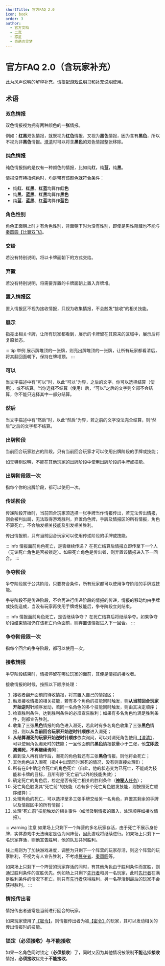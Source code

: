 ```yaml
---
shortTitle: 官方FAQ 2.0
icon: book
order: 3
author:
  - 官方文档
  - 二宽
  - 惑星
  - 奇葩の灵梦
---
```


# 官方FAQ 2.0（含玩家补充）

此为风声说明的解释补充，请搭配[游戏说明书](how_to_play.md)和[补充说明](detail_rules.md)使用。

## 术语

### 双色情报

双色情报视为拥有两种颜色的**一张**情报。

例如：**红**&zwnj;**黑**双色情报，就既视为**红色**情报，又视为**黑色**情报，因为含有**黑色**，所以不视为非**黑色**情报。[澄清](../card/card.md)时可以将含**黑色**的双色情报整张移除。

### 纯色情报

纯色情报指的是仅有一种颜色的情报，比如纯**红**，纯**蓝**，纯**黑**。

情报没有特指纯色时，均是带有该颜色就符合条件：
- 纯**红**、**红**&zwnj;**黑**、**红**&zwnj;**蓝**均算作**红色**
- 纯**黑**、**蓝**&zwnj;**黑**、**红**&zwnj;**黑**均算作**黑色**
- 纯**蓝**、**蓝**&zwnj;**黑**、**红**&zwnj;**蓝**均算作**蓝色**

### 角色性别

角色正面朝上时才有角色性别，背面朝下时为没有性别，即使是男性隐藏也不能与[秦圆圆【比翼双飞】](../skills/extend1.md#q-秦圆圆-风尘侠女)。

### 交给

若没有特别说明，将以卡牌面朝下的方式交给。

### 弃置

若没有特别说明，将需要弃置的卡牌面朝上置入弃牌堆。

### 置入情报区

置入情报区不视为接收情报，只视为收集情报，不会触发“接收”的相关技能。

### 展示

指亮出相关卡牌，让所有玩家都看到，展示的卡牌留在其原来的区域中，展示后将复原状态。

::: tip 举例
展示牌堆顶的一张牌，则亮出牌堆顶的一张牌，让所有玩家都看清后，将其翻回面朝下，保持在牌堆顶。
:::

### 可以

当文字描述中有“可以”时，以此“可以”为界，之后的文字，你可以选择结算（使用），或不结算。当你选择不结算（使用）后，“可以”之后的文字则全部不会结算，你不能只选择其中一部分结算。

### 然后

当文字描述中有“然后”时，以此“然后”为界，若之前的文字没法完全结算，则“然后”之后的文字都不结算。

### 出牌阶段

当前回合玩家独占的阶段，只有当前回合玩家才可以使用出牌阶段的手牌或技能；

如无特别说明，不能在其他玩家的出牌阶段中使用出牌阶段的手牌或技能。

### 出牌阶段限一次

指每个你的出牌阶段，都可以使用一次。

### 传递阶段

传递阶段开始时，当前回合玩家须选择一张手牌当作情报传出，若无法传出情报，则会被判出局，无法取得游戏胜利，弃置角色牌，手牌及情报区的所有情报，角色不算死亡，不会触发相关技能及引发相关胜利。

传出情报前，只有当前回合玩家可以使用传递阶段的手牌或技能。

::: info 情报面前角色死亡，是否继续传递？
在死亡结算后情报立即传至下一个人（无论死亡角色是否被锁定）。如果死亡角色是传出者，则弃置该情报进入下一回合。
:::

### 争夺阶段

争夺阶段属于公共阶段，只要符合条件，所有玩家都可以使用争夺阶段的手牌或技能。

争夺阶段不是传递阶段，不会再进行传递阶段的情报的传递，情报的移动均由手牌或技能造成，当没有玩家再使用手牌或技能后，争夺阶段立刻结束。

::: info 情报面前角色死亡，是否继续争夺？
在死亡结算后将继续争夺。如果争夺阶段结束情报仍在该死亡角色面前，则弃置该情报进入下一回合。
:::

### 争夺阶段限一次

指每个回合的争夺阶段，都可以使用一次。

### 接收情报

争夺阶段结束时，情报停留在哪位玩家的面前，其便是情报的接收者。

接收情报的时候，按照以下顺序处理：
1. 接收者翻开面前的待收情报，将其置入自己的情报区；
2. 触发接收情报的相关技能，若有多个角色的技能同时触发，则**从当前回合玩家开始逆时针**顺序发动，若同一名角色的多个技能同时触发，则由其决定顺序；
3. 检查胜利条件，达到胜利条件的必须宣告胜利；如果有多名角色均满足胜利条件，则都宣告胜利。
4. 收集了三张**黑色**情报的角色进入濒死，若此时有多名角色收集了三张**黑色**情报，则以**从当前回合玩家开始逆时针顺序**进入濒死；
5. **从结算濒死的玩家开始逆时针顺序**依次询问，可以对濒死角色使用[【澄清】](../card/card.md)，可以使用角色濒死时的技能；一旦他面前的**黑色**情报数量小于三张，他**立即脱离濒死，不再继续询问**；
6. 直到没人再有动作后，濒死的角色若还有三张**黑色**情报，则他将会死亡；
7. 其他角色进入濒死（指4中出现同时濒死的情况，没有则直接处理8）；
8. 所有在6中确定会死亡的角色死亡（自此，他的状态变为已死亡，不能成为技能和卡牌的目标，且所有除“死亡前”以外的技能失效）；
9. 确定死亡的角色后，检定是否有死亡相关的胜利条件（[**神秘人**任务](../card/secret_task.md)）；
10. 死亡角色触发其“死亡前”的技能（若有多个死亡角色触发技能，则按照死亡顺序结算）；
11. 处理角色的死亡，可以选择至多三张手牌交给另一名角色，弃置其剩余的手牌以及情报区中的所有情报；
12. 处理“死亡前”技能触发的相关事件（如涉及到情报的置入，处理顺序如接收情报）。

::: warning 注意
如果场上只剩下一个阵营的多名玩家存活，由于死亡不展示身份牌，实体游戏中无法确定是否为同阵营，因此游戏将继续进行。如果场上只剩下一名玩家存活，则他宣告胜利，他的队友共同胜利。

线上规则为了加快游戏进度，调整为只剩下一个阵营的玩家存活，则这个阵营的玩家胜利，不视为有人宣告胜利，不考虑[篡夺者](../card/secret_task.md)、[秦圆圆](../skills/extend1.md#q-秦圆圆-风尘侠女)等。

如果场上只剩下一个阵营的玩家存活的同时，有其他角色由于胜利条件而宣胜，则通过胜利条件的宣胜优先。例如场上只剩下[先行者](../card/secret_task.md)和另一名玩家，此时[先行者](../card/secret_task.md)在满足胜利条件的情况下死亡，则只有[先行者](../card/secret_task.md)获得胜利，另一名存活到最后的玩家不会获得胜利。
:::

### 情报传出者

情报传出者通常是当前进行回合的玩家。

如果玩家使用了[【密令】](../card/card.md)，则情报传出者为被[【密令】](../card/card.md)的玩家，其可以发动相关的传出情报时的技能。

### 锁定（必须接收）与不能接收

如果一名角色同时锁定（**必须接收**）了，同时又因为其他情况被限制**不能**选择**接收**情报，**必须接收**优先于**不能接收**。

